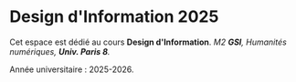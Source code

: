# Design d'Information 2025

Cet espace est dédié au cours **Design d'Information**.
*M2 **GSI**, Humanités numériques, **Univ. Paris 8**.*

Année universitaire : 2025-2026.
